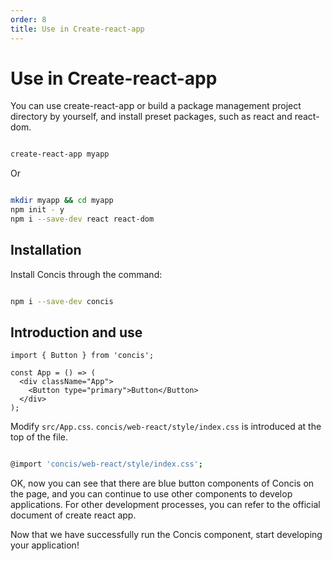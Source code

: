 ```yaml
---
order: 8
title: Use in Create-react-app
---
```


# Use in Create-react-app

You can use create-react-app or build a package management project directory by yourself, and install preset packages, such as react and react-dom.

```bash

create-react-app myapp

```

Or

```bash

mkdir myapp && cd myapp
npm init - y
npm i --save-dev react react-dom

```

## Installation

Install Concis through the command:

```bash

npm i --save-dev concis

```

## Introduction and use

```tsx pure
import { Button } from 'concis';

const App = () => (
  <div className="App">
    <Button type="primary">Button</Button>
  </div>
);
```

Modify `src/App.css`. `concis/web-react/style/index.css` is introduced at the top of the file.

```bash

@import 'concis/web-react/style/index.css';

```

OK, now you can see that there are blue button components of Concis on the page, and you can continue to use other components to develop applications. For other development processes, you can refer to the official document of create react app.

Now that we have successfully run the Concis component, start developing your application!
